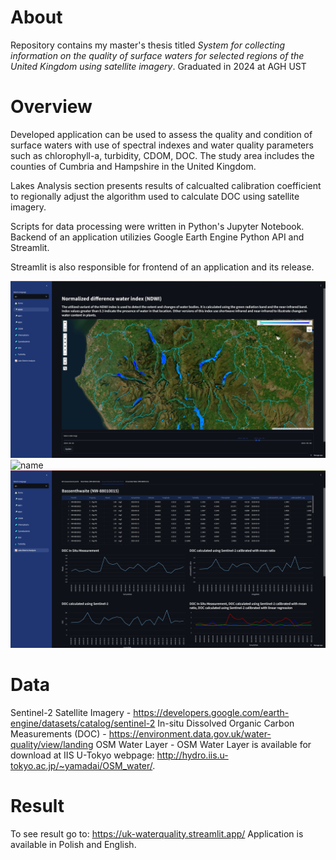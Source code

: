 # About

Repository contains my master's thesis titled *System for collecting information on the quality of surface waters for selected regions of the United Kingdom using satellite imagery*. Graduated in 2024 at AGH UST

# Overview

Developed application can be used to assess the quality and condition of surface waters with use of spectral indexes and water quality parameters such as chlorophyll-a, turbidity, CDOM, DOC. The study area includes the counties of Cumbria and Hampshire in the United Kingdom.

Lakes Analysis section presents results of calcualted calibration coefficient to regionally adjust the algorithm used to calculate DOC using satellite imagery.

Scripts for data processing were written in Python's Jupyter Notebook. Backend of an application utilizies Google Earth Engine Python API and Streamlit.

Streamlit is also responsible for frontend of an application and its release.

![name](https://github.com/kobujak/water_quality/blob/main/images/NDWI.png)
![name](https://github.com/kobujak/water_quality/blob/main/images/Lakes_point.png)
![name](https://github.com/kobujak/water_quality/blob/main/images/Lakes_calibration.png)

# Data

Sentinel-2 Satellite Imagery - https://developers.google.com/earth-engine/datasets/catalog/sentinel-2
In-situ Dissolved Organic Carbon Measurements (DOC) - https://environment.data.gov.uk/water-quality/view/landing
OSM Water Layer - OSM Water Layer is available for download at IIS U-Tokyo webpage: http://hydro.iis.u-tokyo.ac.jp/~yamadai/OSM_water/.

# Result

To see result go to: https://uk-waterquality.streamlit.app/ Application is available in Polish and English.